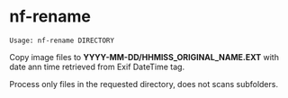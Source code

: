 # nf-rename

```
Usage: nf-rename DIRECTORY
```

Copy image files to **YYYY-MM-DD/HHMISS_ORIGINAL_NAME.EXT** with date ann time retrieved from Exif DateTime tag.

Process only files in the requested directory, does not scans subfolders.
